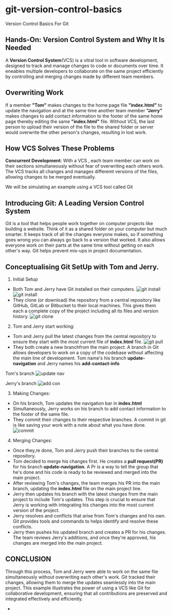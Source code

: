 # git-version-control-basics
Version Control Basics For Git

## Hands-On: Version Control System and Why It Is Needed
A **Version Control System**(VCS) is a vitral tool in software development, designed to track and manage changes to code or documents over time. It eneables multiple developers to collaborate on the same project efficiently by controlling and merging changes made by different team members.

## Overwriting Work
If a member **"Tom"** makes changes to the home page file **"index.html"** to update the navigation and at the same time another team member **"Jerry"** makes changes to add contact information to the footer of the same home page thereby editing the same **"index.html"** file. Without VCS, the last person to upload their version of the file to the shared folder or server would overwrite the other person's changes, resulting in lost work.

## How VCS Solves These Problems
**Concurrent Development**: With a VCS , each team member can work on their sections simultaneously without fear of overwriting each others work. The VCS tracks all changes and manages differemt versions of the files, allowing changes to be merged eventually.
<p> We will be simulating an example using a VCS tool called Git</p>

## Introducing Git: A Leading Version Control System
Git is a tool that helps people work together on computer projects like building a website. Think of it as a shared folder on your computer but much smarter. It keeps track of all the changes everyone makes, so if something goes wrong you can always go back to a version that worked. It also allows everyone work on their parts at the same time without getting on each other's way.
Git helps prevent mix-ups in project documentation.

## Conceptualising Git SetUp with Tom and Jerry.
1. Initial Setup
- Both Tom and Jerry have Git installed on their computers.
![git install](./img/git1.png)
![git install](./img/git2.png)
- They clone (or download) the repository from a central repository like GitHub, GitLab or Bitbucket to their local machines. This gives them each a complete copy of the project including all its files and version history.
![git clone](./img/clone.png)

2. Tom and Jerry start working:
- Tom and Jerry pull the latest changes from the central repository to ensure they start with the most current file of **index.html** file.
![git pull](./img/pull.png)
- They both create a new branchfrom the main project. A branch in Git allows developers to work on a copy of the codebase without affecting the main line of development. Tom name's his branch **update-navigation** and Jerry names his **add-contact-info**

Tom's branch
![update nav](./img/update.png)

Jerry's branch
![add con](./img/coninfo.png)

3. Making Changes:
- On his branch, Tom updates the navigation bar in **index.html**
- Simultaneously, Jerry works on his branch to add contact information to the footer of the same file.
- They commit their changes to their respective branches. A commit in git is like saving your work with a note about what you have done.
![commit](./img/commit.png)

4. Merging Changes:
- Once they,re done, Tom and Jerry push their branches to the central repository.
- Tom decided to merge his changes first. He creates a **pull request(PR)** for his branch **update-navigation**. A Pr is a way to tell the group that he's done and his code is ready to be reviewed and merged into the main project.
- After reviewing Tom's changes, the team merges his PR into the main branch, updating the **index.html** file on the main project line.
- Jerry then updates his branch with the latest changes from the main project to include Tom's updates. This step is crucial to ensure that Jerry is working with integrating his changes into the most current version of the project.
- Jerry resolves and conflicts that arise from Tom's changes and his own. Git provides tools and commands to helps identify and resolve these conflicts.
- Jerry then pushes his updated branch and creates a PR for his changes. The team reviews Jerry's additions, and once they're approved, his changes are merged into the main project.

## CONCLUSION 
Through this process, Tom and Jerry were able to work on the same file simultaneously without overwriting each other's work. Git tracked their changes, allowing them to merge the updates seamlessly into the main project. This example illustrates the power of using a VCS like Git for collaborative development, ensuring that all contributions are preserved and integrated effectively and efficiently.


































































+